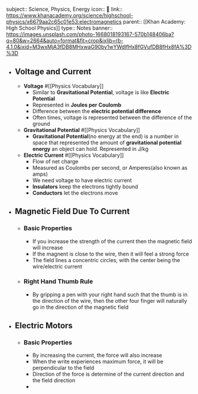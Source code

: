 subject:: Science, Physics, Energy
icon:: 🍎
link:: https://www.khanacademy.org/science/highschool-physics/x6679aa2c65c01e53:electromagnetics
parent:: [[Khan Academy: High School Physics]] 
type:: Notes
banner:: https://images.unsplash.com/photo-1668018193167-570b148406ba?q=80&w=2664&auto=format&fit=crop&ixlib=rb-4.1.0&ixid=M3wxMjA3fDB8MHxwaG90by1wYWdlfHx8fGVufDB8fHx8fA%3D%3D

- ## Voltage and Current
	- **Voltage** #[[Physics Vocabulary]]
		- Similar to **Gravitational Potential**, voltage is like **Electric Potential**
		- Represented in **Joules per Coulomb**
		- Difference between the **electric potential difference**
		- Often times, voltage is represented between the difference of the ground
	- **Gravitational Potential** #[[Physics Vocabulary]]
		- **Gravitational Potential**(no energy at the end)  is a number in space that represented the amount of **gravitational potential energy** an object can hold. Represented in J/kg
	- **Electric Current** #[[Physics Vocabulary]]
		- Flow of net charge
		- Measured as Coulombs per second, or Amperes(also known as amps)
		- We need voltage to have electric current
		- **Insulators** keep the electrons tightly bound
		- **Conductors** let the electrons move
- ## Magnetic Field Due To Current
	- ### Basic Properties
		- If you increase the strength of the current then the magnetic field will increase
		- If the magnent is close to the wire, then it will feel a strong force
		- The field lines a concentric circles, with the center being the wire/electric current
	- ### Right Hand Thumb Rule
		- By gripping a pen with your right hand such that the thumb is in the direction of the wire, then the other four finger will naturally go in the direction of the magnetic field
- ## Electric Motors
	- ### Basic Properties
		- By increasing the current, the force will also increase
		- When the write experiences maximum force, it will be perpendicular to the field
		- Direction of the force is determine of the current direction and the field direction
		-